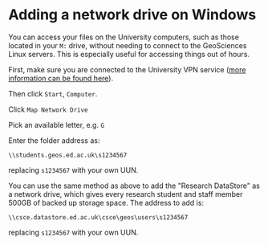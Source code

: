 # Adding a network drive on Windows

You can access your files on the University computers, such as those located in your `M:` drive, without needing to connect to the GeoSciences Linux servers. This is especially useful for accessing things out of hours.

First, make sure you are connected to the University VPN service ([more information can be found here](http://www.ed.ac.uk/information-services/computing/desktop-personal/vpn)).

Then click `Start`, `Computer`.

Click `Map Network Drive`

Pick an available letter, e.g. `G`

Enter the folder address as:

```
\\students.geos.ed.ac.uk\s1234567
```

replacing `s1234567` with your own UUN.

You can use the same method as above to add the "Research DataStore" as a network drive, which gives every research student and staff member 500GB of backed up storage space. The address to add is:

```
\\csce.datastore.ed.ac.uk\csce\geos\users\s1234567
```

replacing `s1234567` with your own UUN.

